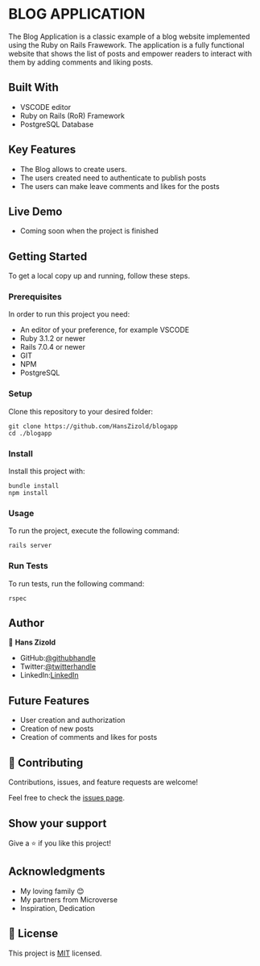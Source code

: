 # BLOG APPLICATION

The Blog Application is a classic example of a blog website implemented using the Ruby on Rails Frawework. 
The application is a fully functional website that shows the list of posts and empower readers to interact with them by adding comments and liking posts.

## Built With

- VSCODE editor
- Ruby on Rails (RoR) Framework
- PostgreSQL Database

## Key Features

- The Blog allows to create users.
- The users created need to authenticate to publish posts
- The users can make leave comments and likes for the posts  

## Live Demo

- Coming soon when the project is finished

## Getting Started

To get a local copy up and running, follow these steps.

### Prerequisites

In order to run this project you need:

- An editor of your preference, for example VSCODE
- Ruby 3.1.2 or newer
- Rails 7.0.4 or newer
- GIT
- NPM
- PostgreSQL

### Setup

Clone this repository to your desired folder:

    git clone https://github.com/HansZizold/blogapp
    cd ./blogapp

### Install

Install this project with:

    bundle install
    npm install

### Usage

To run the project, execute the following command:

    rails server

### Run Tests

To run tests, run the following command:

    rspec

## Author

👤 **Hans Zizold**

- GitHub:[@githubhandle](https://github.com/HansZizold) 
- Twitter:[@twitterhandle](https://twitter.com/hanzio27) 
- LinkedIn:[LinkedIn](https://www.linkedin.com/in/hans-paul-zizold-37129037/) 

## Future Features

- User creation and authorization
- Creation of new posts
- Creation of comments and likes for posts

## 🤝 Contributing

Contributions, issues, and feature requests are welcome!

Feel free to check the [issues page](https://github.com/HansZizold/blogapp/issues).

## Show your support

Give a ⭐️ if you like this project!

## Acknowledgments

- My loving family 😊
- My partners from Microverse
- Inspiration, Dedication

## 📝 License

This project is [MIT](./LICENSE.md) licensed.
